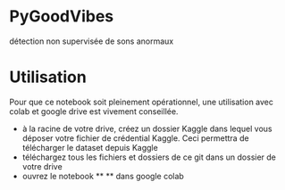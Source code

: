 # PyGoodVibes
détection non supervisée de sons anormaux

# Utilisation
Pour que ce notebook soit pleinement opérationnel, une utilisation avec colab et google drive est vivement conseillée.
- à la racine de votre drive, créez un dossier Kaggle dans lequel vous déposer votre fichier de crédential Kaggle. Ceci permettra de télécharger le dataset depuis Kaggle
- téléchargez tous les fichiers et dossiers de ce git dans un dossier de votre drive
- ouvrez le notebook ** ** dans google colab

